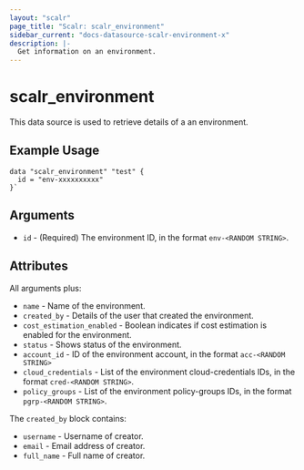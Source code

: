 ```yaml
---
layout: "scalr"
page_title: "Scalr: scalr_environment"
sidebar_current: "docs-datasource-scalr-environment-x"
description: |-
  Get information on an environment.
---
```


# scalr_environment

This data source is used to retrieve details of a an environment.

## Example Usage

```hcl
data "scalr_environment" "test" {
  id = "env-xxxxxxxxxx"
}`
```

## Arguments

* `id` - (Required) The environment ID, in the format `env-<RANDOM STRING>`.

## Attributes

All arguments plus:

* `name` - Name of the environment.
* `created_by` - Details of the user that created the environment.
* `cost_estimation_enabled` - Boolean indicates if cost estimation is enabled for the environment.
* `status` - Shows status of the environment. 
* `account_id` - ID of the environment account, in the format `acc-<RANDOM STRING>`
* `cloud_credentials` - List of the environment cloud-credentials IDs, in the format `cred-<RANDOM STRING>`.
* `policy_groups` - List of the environment policy-groups IDs, in the format `pgrp-<RANDOM STRING>`.

The `created_by` block contains:

* `username` - Username of creator.
* `email` - Email address of creator.
* `full_name` - Full name of creator.